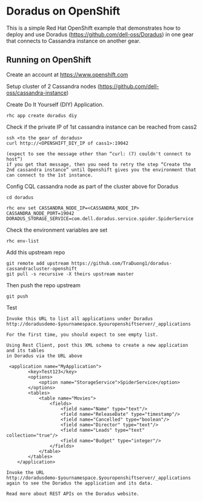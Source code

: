 Doradus on OpenShift
===============================

This is a simple Red Hat OpenShift example that demonstrates how to deploy and use Doradus (https://github.com/dell-oss/Doradus) in one gear that connects to Cassandra instance on another gear.  


Running on OpenShift
----------------------------

Create an account at https://www.openshift.com

Setup cluster of 2 Cassandra nodes (https://github.com/dell-oss/cassandra-instance)

Create Do It Yourself (DIY) Application. 

    rhc app create doradus diy

Check if the private IP of 1st cassandra instance can be reached from cass2 
   
    ssh <to the gear of doradus>
    curl http://<OPENSHIFT_DIY_IP of cass1>:19042
    
    (expect to see the message other than “curl: (7) couldn't connect to host”)
    if you get that message, then you need to retry the step “Create the 2nd cassandra instance” until Openshift gives you the environment that can connect to the 1st instance.

Config CQL cassandra node as part of the cluster above for Doradus

    cd doradus

    rhc env set CASSANDRA_NODE_IP=<CASSANDRA_NODE_IP> CASSANDRA_NODE_PORT=19042 DORADUS_STORAGE_SERVICE=com.dell.doradus.service.spider.SpiderService

Check the environment variables are set
	
    rhc env-list

Add this upstream repo

    git remote add upstream https://github.com/TraDuong1/doradus-cassandracluster-openshift
    git pull -s recursive -X theirs upstream master


Then push the repo upstream

    git push

Test

    Invoke this URL to list all applications under Doradus
    http://doradusdemo-$yournamespace.$youropenshiftserver/_applications
    
    For the first time, you should expect to see empty list.
    
    Using Rest Client, post this XML schema to create a new application and its tables 
    in Doradus via the URL above
    
     <application name="MyApplication"> 
            <key>Test123</key> 
            <options> 
                <option name="StorageService">SpiderService</option> 
            </options> 
            <tables> 
                <table name="Movies"> 
                    <fields> 
                        <field name="Name" type="text"/> 
                        <field name="ReleaseDate" type="timestamp"/> 
                        <field name="Cancelled" type="boolean"/> 
                        <field name="Director" type="text"/> 
                        <field name="Leads" type="text" collection="true"/> 
                        <field name="Budget" type="integer"/> 
                    </fields> 
                </table> 
            </tables> 
        </application>
    
    Invoke the URL http://doradusdemo-$yournamespace.$youropenshiftserver/_applications again to see the Doradus the application and its data.

    Read more about REST APIs on the Doradus website.

    

